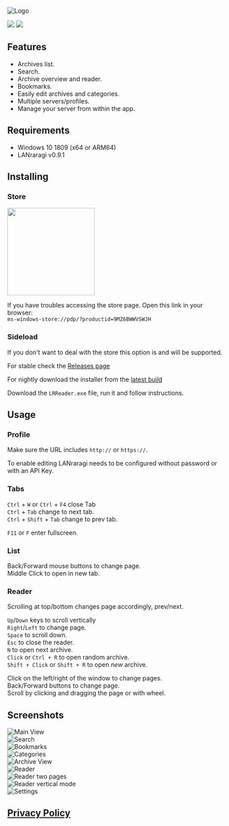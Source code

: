 ![Logo](https://s3.guerra24.net/projects/lrr/logo.png)

[<img src="https://github.com/Guerra24/LRReader/workflows/Nightly/badge.svg">](https://github.com/Guerra24/LRReader/actions?query=workflow:Nightly)
[<img src="https://github.com/Guerra24/LRReader/workflows/Release/badge.svg">](https://github.com/Guerra24/LRReader/actions?query=workflow:Release)

## Features
- Archives list.
- Search.
- Archive overview and reader.
- Bookmarks.
- Easily edit archives and categories.
- Multiple servers/profiles.
- Manage your server from within the app.

## Requirements

- Windows 10 1809 (x64 or ARM64)
- LANraragi v0.9.1

## Installing

### Store

<a href="https://apps.microsoft.com/detail/LRReader/9mz6bwwvswjh?launch=true&mode=mini"><img src="https://get.microsoft.com/images/en-us%20dark.svg" width="200"/></a>

If you have troubles accessing the store page. Open this link in your browser:<br>
`ms-windows-store://pdp/?productid=9MZ6BWWVSWJH`

### Sideload

If you don't want to deal with the store this option is and will be supported.

For stable check the [Releases page](https://github.com/Guerra24/LRReader/releases)

For nightly download the installer from the [latest build](https://nightly.link/Guerra24/LRReader/workflows/build-nightly/develop)

Download the `LRReader.exe` file, run it and follow instructions.

## Usage

### Profile

Make sure the URL includes `http://` or `https://`.

To enable editing LANraragi needs to be configured without password or with an API Key.

### Tabs

`Ctrl` + `W` or `Ctrl` + `F4` close Tab<br>
`Ctrl` + `Tab` change to next tab.<br>
`Ctrl` + `Shift` + `Tab` change to prev tab.<br>

`F11` or `F` enter fullscreen.

### List

Back/Forward mouse buttons to change page.<br>
Middle Click to open in new tab.<br>


### Reader

Scrolling at top/bottom changes page accordingly, prev/next.<br>


`Up`/`Down` keys to scroll vertically<br>
`Right`/`Left` to change page.<br>
`Space` to scroll down.<br>
`Esc` to close the reader.<br>
`N` to open next archive.<br>
`Click` or `Ctrl + R` to open random archive.<br>
`Shift + Click` or `Shift + R` to open *new* archive.<br>


Click on the left/right of the window to change pages.<br>
Back/Forward buttons to change page.<br>
Scroll by clicking and dragging the page or with wheel.<br>

## Screenshots

![Main View](https://s3.guerra24.net/projects/lrr/screenshots/01.png)<br>
![Search](https://s3.guerra24.net/projects/lrr/screenshots/02.png)<br>
![Bookmarks](https://s3.guerra24.net/projects/lrr/screenshots/01_1.png)<br>
![Categories](https://s3.guerra24.net/projects/lrr/screenshots/01_2.png)<br>
![Archive View](https://s3.guerra24.net/projects/lrr/screenshots/03.png)<br>
![Reader](https://s3.guerra24.net/projects/lrr/screenshots/04.png)<br>
![Reader two pages](https://s3.guerra24.net/projects/lrr/screenshots/04_1.png)<br>
![Reader vertical mode](https://s3.guerra24.net/projects/lrr/screenshots/04_2.png)<br>
![Settings](https://s3.guerra24.net/projects/lrr/screenshots/05.png)<br>

## [Privacy Policy](Privacy.md)

